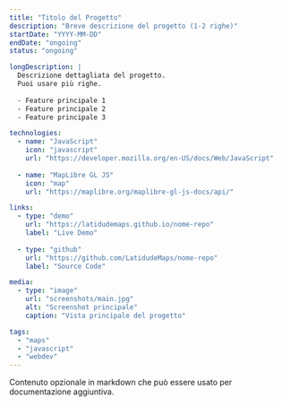 ```yaml
---
title: "Titolo del Progetto"
description: "Breve descrizione del progetto (1-2 righe)"
startDate: "YYYY-MM-DD"
endDate: "ongoing"
status: "ongoing"

longDescription: |
  Descrizione dettagliata del progetto.
  Puoi usare più righe.
  
  - Feature principale 1
  - Feature principale 2
  - Feature principale 3

technologies:
  - name: "JavaScript"
    icon: "javascript"
    url: "https://developer.mozilla.org/en-US/docs/Web/JavaScript"
  
  - name: "MapLibre GL JS"
    icon: "map"
    url: "https://maplibre.org/maplibre-gl-js-docs/api/"

links:
  - type: "demo"
    url: "https://latidudemaps.github.io/nome-repo"
    label: "Live Demo"
  
  - type: "github"
    url: "https://github.com/LatidudeMaps/nome-repo"
    label: "Source Code"

media:
  - type: "image"
    url: "screenshots/main.jpg"
    alt: "Screenshot principale"
    caption: "Vista principale del progetto"

tags:
  - "maps"
  - "javascript"
  - "webdev"
---
```


Contenuto opzionale in markdown che può essere usato per documentazione aggiuntiva.